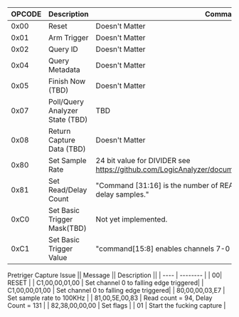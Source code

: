 OPCODE | Description | Command (Following Four Bits)
--------------------- | ----------------------------- | -------------------------------------------------------------------------------------------
0x00 | Reset | Doesn't Matter
0x01 | Arm Trigger | Doesn't Matter
0x02 | Query ID | Doesn't Matter
0x04 | Query Metadata | Doesn't Matter
0x05 | Finish Now (TBD) | Doesn't Matter
0x07 | Poll/Query Analyzer State (TBD) | TBD
0x08 | Return Capture Data (TBD) | Doesn't Matter
0x80 | Set Sample Rate | 24 bit value for DIVIDER see https://github.com/LogicAnalyzer/documentation/blob/master/fpga/modules/sampler/sampler.md
0x81 | Set Read/Delay Count | "Command [31:16] is the number of READ samples to take, Command[15:0] is the number of delay samples."
0xC0 | Set Basic Trigger Mask(TBD) | Not yet implemented.
0xC1 | Set Basic Trigger Value | "command[15:8] enables channels 7-0 for falling edge detection |  command [7:0] enables channels 7-0 for rising edge detection |  both rising and falling supported."


Pretriger Capture Issue
|| Message || Description ||
| ---- | -------- |
| 00| RESET |
| C1,00,00,01,00 | Set channel 0 to falling edge triggered|
| C1,00,00,01,00 | Set channel 0 to falling edge triggered|
| 80,00,00,03,E7 | Set sample rate to 100KHz |
| 81,00,5E,00,83 | Read count = 94, Delay Count = 131 |
| 82,38,00,00,00 | Set flags |
| 01 | Start the fucking capture |